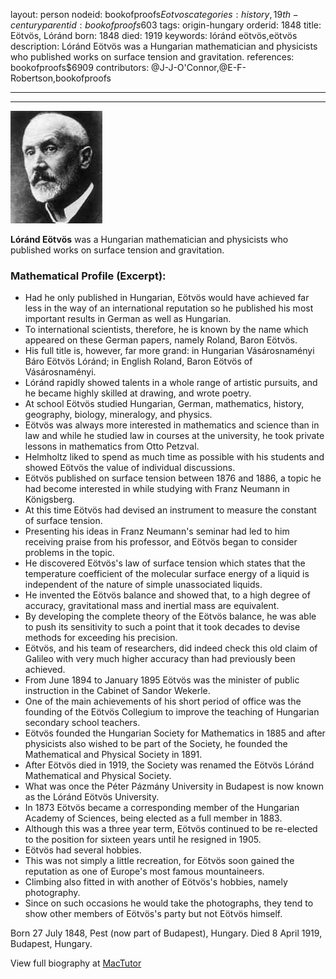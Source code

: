 layout: person
nodeid: bookofproofs$Eotvos
categories: history,19th-century
parentid: bookofproofs$603
tags: origin-hungary
orderid: 1848
title: Eötvös, Lóránd
born: 1848
died: 1919
keywords: lóránd eötvös,eötvös
description: Lóránd Eötvös was a Hungarian mathematician and physicists who published works on surface tension and gravitation.
references: bookofproofs$6909
contributors: @J-J-O'Connor,@E-F-Robertson,bookofproofs

---



---

![Eotvos.jpg](https://github.com/bookofproofs/bookofproofs.github.io/blob/main/_sources/_assets/images/portraits/Eotvos.jpg?raw=true)

**Lóránd Eötvös** was a Hungarian mathematician and physicists who published works on surface tension and gravitation.

### Mathematical Profile (Excerpt):
* Had he only published in Hungarian, Eötvös would have achieved far less in the way of an international reputation so he published his most important results in German as well as Hungarian.
* To international scientists, therefore, he is known by the name which appeared on these German papers, namely Roland, Baron Eötvös.
* His full title is, however, far more grand: in Hungarian Vásárosnaményi Báro Eötvös Lóránd; in English Roland, Baron Eötvös of Vásárosnaményi.
* Lóránd rapidly showed talents in a whole range of artistic pursuits, and he became highly skilled at drawing, and wrote poetry.
* At school Eötvös studied Hungarian, German, mathematics, history, geography, biology, mineralogy, and physics.
* Eötvös was always more interested in mathematics and science than in law and while he studied law in courses at the university, he took private lessons in mathematics from Otto Petzval.
* Helmholtz liked to spend as much time as possible with his students and showed Eötvös the value of individual discussions.
* Eötvös published on surface tension between 1876 and 1886, a topic he had become interested in while studying with Franz Neumann in Königsberg.
* At this time Eötvös had devised an instrument to measure the constant of surface tension.
* Presenting his ideas in Franz Neumann's seminar had led to him receiving praise from his professor, and Eötvös began to consider problems in the topic.
* He discovered Eötvös's law of surface tension which states that the temperature coefficient of the molecular surface energy of a liquid is independent of the nature of simple unassociated liquids.
* He invented the Eötvös balance and showed that, to a high degree of accuracy, gravitational mass and inertial mass are equivalent.
* By developing the complete theory of the Eötvös balance, he was able to push its sensitivity to such a point that it took decades to devise methods for exceeding his precision.
* Eötvös, and his team of researchers, did indeed check this old claim of Galileo with very much higher accuracy than had previously been achieved.
* From June 1894 to January 1895 Eötvös was the minister of public instruction in the Cabinet of Sandor Wekerle.
* One of the main achievements of his short period of office was the founding of the Eötvös Collegium to improve the teaching of Hungarian secondary school teachers.
* Eötvös founded the Hungarian Society for Mathematics in 1885 and after physicists also wished to be part of the Society, he founded the Mathematical and Physical Society in 1891.
* After Eötvös died in 1919, the Society was renamed the Eötvös Lóránd Mathematical and Physical Society.
* What was once the Péter Pázmány University in Budapest is now known as the Lóránd Eötvös University.
* In 1873 Eötvös became a corresponding member of the Hungarian Academy of Sciences, being elected as a full member in 1883.
* Although this was a three year term, Eötvös continued to be re-elected to the position for sixteen years until he resigned in 1905.
* Eötvös had several hobbies.
* This was not simply a little recreation, for Eötvös soon gained the reputation as one of Europe's most famous mountaineers.
* Climbing also fitted in with another of Eötvös's hobbies, namely photography.
* Since on such occasions he would take the photographs, they tend to show other members of Eötvös's party but not Eötvös himself.

Born 27 July 1848, Pest (now part of Budapest), Hungary. Died 8 April 1919, Budapest, Hungary.

View full biography at [MacTutor](https://mathshistory.st-andrews.ac.uk/Biographies/Eotvos/)
